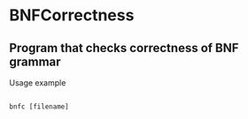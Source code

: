 # BNFCorrectness

## Program that checks correctness of BNF grammar

Usage example
```Shell

bnfc [filename]
```
